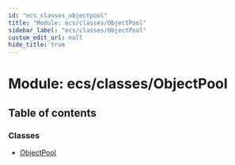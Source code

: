 ```yaml
---
id: "ecs_classes_objectpool"
title: "Module: ecs/classes/ObjectPool"
sidebar_label: "ecs/classes/ObjectPool"
custom_edit_url: null
hide_title: true
---
```


# Module: ecs/classes/ObjectPool

## Table of contents

### Classes

- [ObjectPool](../classes/ecs_classes_objectpool.objectpool.md)
